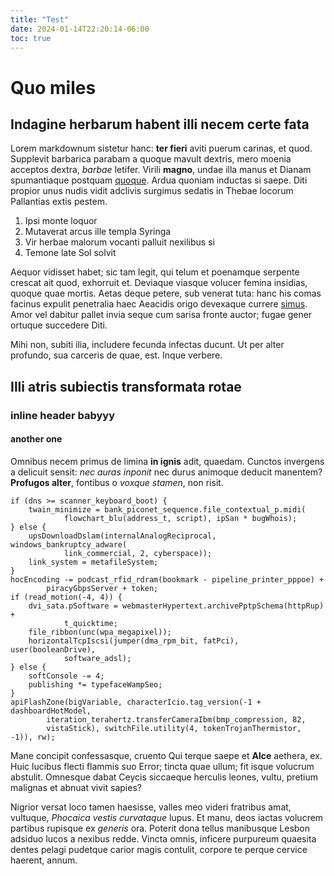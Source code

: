 ```yaml
---
title: "Test"
date: 2024-01-14T22:20:14-06:00
toc: true
---
```


# Quo miles

## Indagine herbarum habent illi necem certe fata

Lorem markdownum sistetur hanc: **ter fieri** aviti puerum carinas, et quod.
Supplevit barbarica parabam a quoque mavult dextris, mero moenia acceptos
dextra, *barbae* letifer. Virili **magno**, undae illa manus et Dianam
spumantiaque postquam [quoque](http://inquethestius.io/subiere.html). Ardua
quoniam inductas si saepe. Diti propior unus nudis vidit adclivis surgimus
sedatis in Thebae locorum Pallantias extis pestem.

1. Ipsi monte loquor
2. Mutaverat arcus ille templa Syringa
3. Vir herbae malorum vocanti palluit nexilibus si
4. Temone late Sol solvit

Aequor vidisset habet; sic tam legit, qui telum et poenamque serpente crescat
ait quod, exhorruit et. Deviaque viasque volucer femina insidias, quoque quae
mortis. Aetas deque petere, sub venerat tuta: hanc his comas facinus expulit
penetralia haec Aeacidis origo devexaque currere
[simus](http://tandem.net/innoxia.aspx). Amor vel dabitur pallet invia seque cum
sarisa fronte auctor; fugae gener ortuque succedere Diti.

Mihi non, subiti ilia, includere fecunda infectas ducunt. Ut per alter profundo,
sua carceris de quae, est. Inque verbere.

## Illi atris subiectis transformata rotae
### inline header babyyy
#### another one
Omnibus necem primus de limina **in ignis** adit, quaedam. Cunctos invergens a
delicuit sensit: *nec auras inponit* nec durus animoque deducit manentem?
**Profugos alter**, fontibus o *voxque stamen*, non risit.

    if (dns >= scanner_keyboard_boot) {
        twain_minimize = bank_piconet_sequence.file_contextual_p.midi(
                flowchart_blu(address_t, script), ipSan * bugWhois);
    } else {
        upsDownloadDslam(internalAnalogReciprocal, windows_bankruptcy_adware(
                link_commercial, 2, cyberspace));
        link_system = metafileSystem;
    }
    hocEncoding -= podcast_rfid_rdram(bookmark - pipeline_printer_pppoe) +
            piracyGbpsServer + token;
    if (read_motion(-4, 4)) {
        dvi_sata.pSoftware = webmasterHypertext.archivePptpSchema(httpRup) +
                t_quicktime;
        file_ribbon(unc(wpa_megapixel));
        horizontalTcpIscsi(jumper(dma_rpm_bit, fatPci), user(booleanDrive),
                software_adsl);
    } else {
        softConsole -= 4;
        publishing *= typefaceWampSeo;
    }
    apiFlashZone(bigVariable, characterIcio.tag_version(-1 + dashboardHotModel,
            iteration_terahertz.transferCameraIbm(bmp_compression, 82,
            vistaStick), switchFile.utility(4, tokenTrojanThermistor, -1)), rw);

Mane concipit confessasque, cruento Qui terque saepe et **Alce** aethera, ex.
Huic lucibus flecti flammis suo Error; tincta quae ullum; fit isque volucrum
abstulit. Omnesque dabat Ceycis siccaeque herculis leones, vultu, pretium
malignas et abnuat vivit sapies?

Nigrior versat loco tamen haesisse, valles meo videri fratribus amat, vultuque,
*Phocaica vestis curvataque* lupus. Et manu, deos iactas volucrem partibus
rupisque ex *generis* ora. Poterit dona tellus manibusque Lesbon adsiduo lucos a
nexibus redde. Vincta omnis, inficere purpureum quaesita dentes pelagi pudetque
carior magis contulit, corpore te perque cervice haerent, annum.